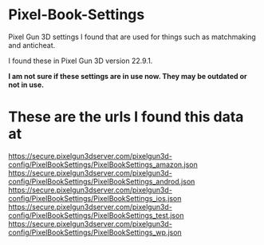 # Pixel-Book-Settings
Pixel Gun 3D settings I found that are used for things such as matchmaking and anticheat.

I found these in Pixel Gun 3D version 22.9.1.

__I am not sure if these settings are in use now. They may be outdated or not in use.__

# These are the urls I found this data at
https://secure.pixelgun3dserver.com/pixelgun3d-config/PixelBookSettings/PixelBookSettings_amazon.json https://secure.pixelgun3dserver.com/pixelgun3d-config/PixelBookSettings/PixelBookSettings_androd.json https://secure.pixelgun3dserver.com/pixelgun3d-config/PixelBookSettings/PixelBookSettings_ios.json https://secure.pixelgun3dserver.com/pixelgun3d-config/PixelBookSettings/PixelBookSettings_test.json https://secure.pixelgun3dserver.com/pixelgun3d-config/PixelBookSettings/PixelBookSettings_wp.json
